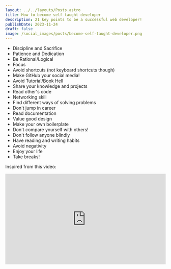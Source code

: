 ```yaml
---
layout: ../../layouts/Posts.astro
title: How to become self taught developer
description: 21 key points to be a successful web developer!
publishDate: 2023-11-24
draft: false
image: /social_images/posts/become-self-taught-developer.png
---
```


- Discipline and Sacrifice
- Patience and Dedication
- Be Rational/Logical
- Focus
- Avoid shortcuts (not keyboard shortcuts though)
- Make GitHub your social media!
- Avoid Tutorial/Book Hell
- Share your knowledge and projects
- Read other's code
- Networking skill
- Find different ways of solving problems
- Don't jump in career
- Read documentation
- Value good design
- Make your own boilerplate
- Don't compare yourself with others!
- Don't follow anyone blindly
- Have reading and writing habits
- Avoid negativity
- Enjoy your life
- Take breaks!

Inspired from this video:

<iframe src="https://www.youtube.com/embed/XhaBrrOEahU?si=qM9kWtOtwik4quSy" title="YouTube video player" frameborder="0" allow="accelerometer; autoplay; clipboard-write; encrypted-media; gyroscope; picture-in-picture; web-share" allowfullscreen style="width: 100%;aspect-ratio: 16/9;""></iframe>
